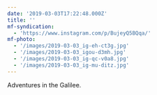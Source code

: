 ```yaml
---
date: '2019-03-03T17:22:48.000Z'
title: ''
mf-syndication:
  - 'https://www.instagram.com/p/BujeyQ5BQqa/'
mf-photo:
  - '/images/2019-03-03_ig-eh-ct3g.jpg'
  - '/images/2019-03-03_igou-d3mh.jpg'
  - '/images/2019-03-03_ig-qc-v0a8.jpg'
  - '/images/2019-03-03_ig-mu-ditz.jpg'
---
```

Adventures in the Galilee.
